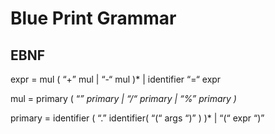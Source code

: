 # Blue Print Grammar

## EBNF

expr = mul ( “+” mul | “-“ mul )* | identifier “=“ expr

mul = primary ( “*” primary | “/“  primary | “%” primary )*

primary = identifier ( “.” identifier( “(“ args “)” ) )* | “(“ expr “)”

